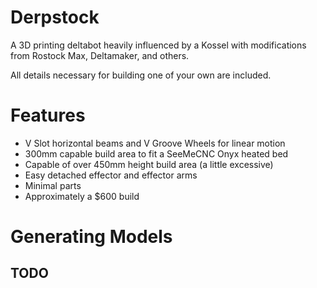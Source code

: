 Derpstock
=========

A 3D printing deltabot heavily influenced by a Kossel with modifications from Rostock Max, Deltamaker, and others.

All details necessary for building one of your own are included.

Features
========
* V Slot horizontal beams and V Groove Wheels for linear motion
* 300mm capable build area to fit a SeeMeCNC Onyx heated bed
* Capable of over 450mm height build area (a little excessive)
* Easy detached effector and effector arms
* Minimal parts
* Approximately a $600 build

Generating Models
=================
 ## TODO
